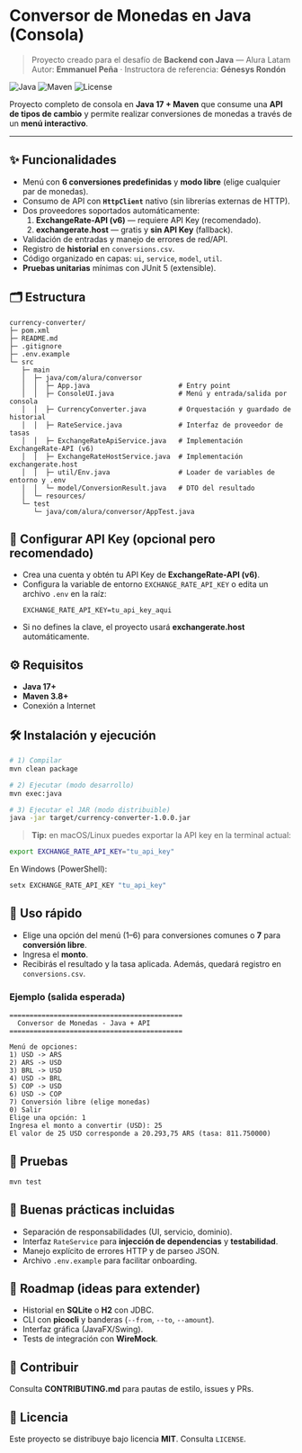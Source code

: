 # Conversor de Monedas en Java (Consola)

> Proyecto creado para el desafío de **Backend con Java** — Alura Latam  
> Autor: **Emmanuel Peña** · Instructora de referencia: **Génesys Rondón**

![Java](https://img.shields.io/badge/Java-17-blue) ![Maven](https://img.shields.io/badge/Maven-3.8+-orange) ![License](https://img.shields.io/badge/License-MIT-green)

Proyecto completo de consola en **Java 17 + Maven** que consume una **API de tipos de cambio** y
permite realizar conversiones de monedas a través de un **menú interactivo**.

---

## ✨ Funcionalidades
- Menú con **6 conversiones predefinidas** y **modo libre** (elige cualquier par de monedas).
- Consumo de API con **`HttpClient`** nativo (sin librerías externas de HTTP).
- Dos proveedores soportados automáticamente:
  1. **ExchangeRate-API (v6)** — requiere API Key (recomendado).
  2. **exchangerate.host** — gratis y **sin API Key** (fallback).
- Validación de entradas y manejo de errores de red/API.
- Registro de **historial** en `conversions.csv`.
- Código organizado en capas: `ui`, `service`, `model`, `util`.
- **Pruebas unitarias** mínimas con JUnit 5 (extensible).

## 🗂️ Estructura
```text
currency-converter/
├─ pom.xml
├─ README.md
├─ .gitignore
├─ .env.example
└─ src
   ├─ main
   │  ├─ java/com/alura/conversor
   │  │  ├─ App.java                      # Entry point
   │  │  ├─ ConsoleUI.java                # Menú y entrada/salida por consola
   │  │  ├─ CurrencyConverter.java        # Orquestación y guardado de historial
   │  │  ├─ RateService.java              # Interfaz de proveedor de tasas
   │  │  ├─ ExchangeRateApiService.java   # Implementación ExchangeRate-API (v6)
   │  │  ├─ ExchangeRateHostService.java  # Implementación exchangerate.host
   │  │  ├─ util/Env.java                 # Loader de variables de entorno y .env
   │  │  └─ model/ConversionResult.java   # DTO del resultado
   │  └─ resources/
   └─ test
      └─ java/com/alura/conversor/AppTest.java
```

## 🔐 Configurar API Key (opcional pero recomendado)
- Crea una cuenta y obtén tu API Key de **ExchangeRate-API (v6)**.
- Configura la variable de entorno `EXCHANGE_RATE_API_KEY` o edita un archivo `.env` en la raíz:
  ```env
  EXCHANGE_RATE_API_KEY=tu_api_key_aqui
  ```
- Si no defines la clave, el proyecto usará **exchangerate.host** automáticamente.

## ⚙️ Requisitos
- **Java 17+**
- **Maven 3.8+**
- Conexión a Internet

## 🛠️ Instalación y ejecución
```bash
# 1) Compilar
mvn clean package

# 2) Ejecutar (modo desarrollo)
mvn exec:java

# 3) Ejecutar el JAR (modo distribuible)
java -jar target/currency-converter-1.0.0.jar
```

> **Tip:** en macOS/Linux puedes exportar la API key en la terminal actual:
```bash
export EXCHANGE_RATE_API_KEY="tu_api_key"
```
En Windows (PowerShell):
```powershell
setx EXCHANGE_RATE_API_KEY "tu_api_key"
```

## 🧭 Uso rápido
- Elige una opción del menú (1–6) para conversiones comunes o **7** para **conversión libre**.
- Ingresa el **monto**.
- Recibirás el resultado y la tasa aplicada. Además, quedará registro en `conversions.csv`.

### Ejemplo (salida esperada)
```
===========================================
  Conversor de Monedas - Java + API
===========================================

Menú de opciones:
1) USD -> ARS
2) ARS -> USD
3) BRL -> USD
4) USD -> BRL
5) COP -> USD
6) USD -> COP
7) Conversión libre (elige monedas)
0) Salir
Elige una opción: 1
Ingresa el monto a convertir (USD): 25
El valor de 25 USD corresponde a 20.293,75 ARS (tasa: 811.750000)
```

## 🧪 Pruebas
```bash
mvn test
```

## 🧰 Buenas prácticas incluidas
- Separación de responsabilidades (UI, servicio, dominio).
- Interfaz `RateService` para **injección de dependencias** y **testabilidad**.
- Manejo explícito de errores HTTP y de parseo JSON.
- Archivo `.env.example` para facilitar onboarding.

## 🧱 Roadmap (ideas para extender)
- Historial en **SQLite** o **H2** con JDBC.
- CLI con **picocli** y banderas (`--from`, `--to`, `--amount`).
- Interfaz gráfica (JavaFX/Swing).
- Tests de integración con **WireMock**.

## 🤝 Contribuir
Consulta **CONTRIBUTING.md** para pautas de estilo, issues y PRs.

## 📝 Licencia
Este proyecto se distribuye bajo licencia **MIT**. Consulta `LICENSE`.
